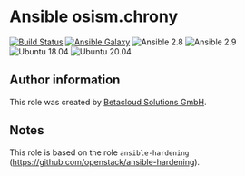 # Ansible osism.chrony

[![Build Status](https://travis-ci.org/osism/ansible-chrony.svg?branch=master)](https://travis-ci.org/osism/ansible-chrony)
[![Ansible Galaxy](https://img.shields.io/badge/Ansible%20Galaxy-osism.chrony-blue.svg)](https://galaxy.ansible.com/osism/chrony/)
![Ansible 2.8](https://img.shields.io/badge/Ansible-2.8-green.png?style=flat)
![Ansible 2.9](https://img.shields.io/badge/Ansible-2.9-green.png?style=flat)
![Ubuntu 18.04](https://img.shields.io/badge/Ubuntu-18.04-orange.png?style=flat)
![Ubuntu 20.04](https://img.shields.io/badge/Ubuntu-20.04-orange.png?style=flat)

Author information
------------------

This role was created by [Betacloud Solutions GmbH](https://www.betacloud-solutions.de).

Notes
-----

This role is based on the role ``ansible-hardening`` (https://github.com/openstack/ansible-hardening).

